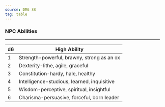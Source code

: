 ```yaml
---
source: DMG 88
tag: table
---
```


### NPC Abilities
---
|d6|High Ability|
|----|------------|
|1|Strength-powerful, brawny, strong as an ox|
|2|Dexterity-lithe, agile, graceful|
|3|Constitution-hardy, hale, healthy|
|4|Intelligence-studious, learned, inquisitive|
|5|Wisdom-perceptive, spiritual, insightful|
|6|Charisma-persuasive, forceful, born leader|
